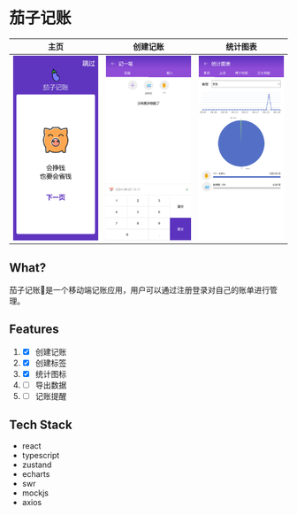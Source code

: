 # 茄子记账

| 主页 | 创建记账 | 统计图表 |
|  --- |  ---    |   ---    |
|<img src="/screenshots/1.png" width="250" height="auto">|<img src="/screenshots/5.png" width="250" height="auto">|<img src="/screenshots/3.png" width="250" height="auto">|


## What?
茄子记账🍆是一个移动端记账应用，用户可以通过注册登录对自己的账单进行管理。

## Features
1. - [x] 创建记账
2. - [x] 创建标签
3. - [x] 统计图标
4. - [ ] 导出数据
5. - [ ] 记账提醒

## Tech Stack
+ react
+ typescript
+ zustand
+ echarts
+ swr
+ mockjs
+ axios
